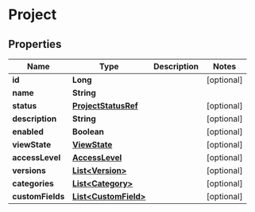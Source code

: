 
# Project

## Properties
Name | Type | Description | Notes
------------ | ------------- | ------------- | -------------
**id** | **Long** |  |  [optional]
**name** | **String** |  | 
**status** | [**ProjectStatusRef**](ProjectStatusRef.md) |  |  [optional]
**description** | **String** |  |  [optional]
**enabled** | **Boolean** |  |  [optional]
**viewState** | [**ViewState**](ViewState.md) |  |  [optional]
**accessLevel** | [**AccessLevel**](AccessLevel.md) |  |  [optional]
**versions** | [**List&lt;Version&gt;**](Version.md) |  |  [optional]
**categories** | [**List&lt;Category&gt;**](Category.md) |  |  [optional]
**customFields** | [**List&lt;CustomField&gt;**](CustomField.md) |  |  [optional]



